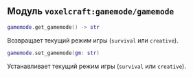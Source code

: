 ## Модуль `voxelcraft:gamemode/gamemode`

```lua
gamemode.get_gamemode() -> str
```

Возвращает текущий режим игры (`survival` или `creative`).

```lua
gamemode.set_gamemode(gm: str)
```

Устанавливает текущий режим игры (`survival` или `creative`).

